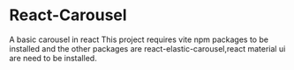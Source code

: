 # React-Carousel
A basic carousel in react
This project requires vite npm packages to be installed and the other packages are react-elastic-carousel,react material ui are need to be installed.
